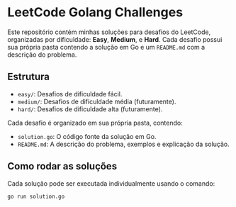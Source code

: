 # LeetCode Golang Challenges

Este repositório contém minhas soluções para desafios do LeetCode, organizadas por dificuldade: **Easy**, **Medium**, e **Hard**. Cada desafio possui sua própria pasta contendo a solução em Go e um `README.md` com a descrição do problema.

## Estrutura

- `easy/`: Desafios de dificuldade fácil.
- `medium/`: Desafios de dificuldade média (futuramente).
- `hard/`: Desafios de dificuldade alta (futuramente).

Cada desafio é organizado em sua própria pasta, contendo:
- `solution.go`: O código fonte da solução em Go.
- `README.md`: A descrição do problema, exemplos e explicação da solução.

## Como rodar as soluções

Cada solução pode ser executada individualmente usando o comando:

```bash
go run solution.go
